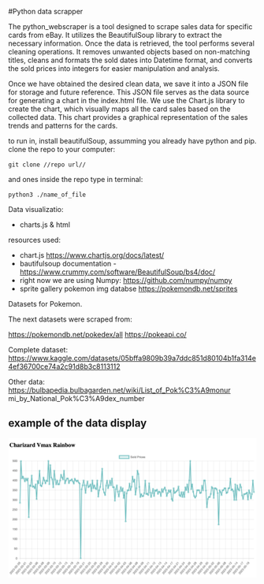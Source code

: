 #Python data scrapper

 The python_webscraper is a tool designed to scrape sales data for specific cards from eBay. It utilizes the BeautifulSoup library to extract the necessary information. Once the data is retrieved, the tool performs several cleaning operations. It removes unwanted objects based on non-matching titles, cleans and formats the sold dates into Datetime format, and converts the sold prices into integers for easier manipulation and analysis.

 Once we have obtained the desired clean data, we save it into a JSON file for storage and future reference. This JSON file serves as the data source for generating a chart in the index.html file. We use the Chart.js library to create the chart, which visually maps all the card sales based on the collected data. This chart provides a graphical representation of the sales trends and patterns for the cards.


 to run in, install  beautifulSoup, assumming you already have python and pip.
 clone the repo to your computer:

    git clone //repo url//

and ones inside the repo type in terminal:

    python3 ./name_of_file

Data visualizatio:
- charts.js & html

resources used:

- chart.js https://www.chartjs.org/docs/latest/
- bautifulsoup documentation - https://www.crummy.com/software/BeautifulSoup/bs4/doc/
- right now we are using Numpy: https://github.com/numpy/numpy
- sprite gallery pokemon img databse https://pokemondb.net/sprites

Datasets for Pokemon. 

The next datasets were scraped from:

https://pokemondb.net/pokedex/all
https://pokeapi.co/


Complete dataset: https://www.kaggle.com/datasets/05bffa9809b39a7ddc851d80104b1fa314e4ef36700ce74a2c91d8b3c8113112

Other data: https://bulbapedia.bulbagarden.net/wiki/List_of_Pok%C3%A9monur mi_by_National_Pok%C3%A9dex_number

## example of the data display

![CHarizard v max rainbow rare Historic prices](./imgs/chart_example.png)


